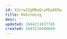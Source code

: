 ```yaml
---
id: XJzrw2ZqMBqQcyKEp8ERw
title: Rebinding
desc: ''
updated: 1644211837745
created: 1643216046669
---
```


